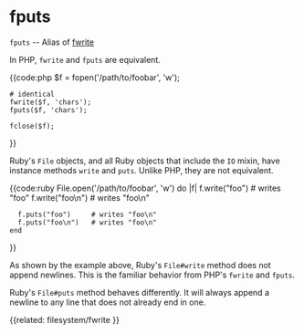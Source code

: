 # fputs

`fputs` -- Alias of [fwrite](../filesystem/fwrite)

In PHP, `fwrite` and `fputs` are equivalent.

{{code:php
    $f = fopen('/path/to/foobar', 'w');

    # identical
    fwrite($f, 'chars');
    fputs($f, 'chars');

    fclose($f);
}}

Ruby's `File` objects, and all Ruby objects that include the `IO` mixin, have
instance methods `write` and `puts`. Unlike PHP, they are not equivalent.

{{code:ruby
    File.open('/path/to/foobar', 'w') do |f|
      f.write("foo")    # writes "foo"
      f.write("foo\n")  # writes "foo\n"

      f.puts("foo")     # writes "foo\n"
      f.puts("foo\n")   # writes "foo\n"
    end
}}

As shown by the example above, Ruby's `File#write` method does not append
newlines. This is the familiar behavior from PHP's `fwrite` and `fputs`.

Ruby's `File#puts` method behaves differently. It will always append a newline
to any line that does not already end in one.

{{related:
    filesystem/fwrite
}}
